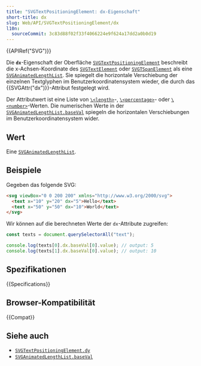 ```yaml
---
title: "SVGTextPositioningElement: dx-Eigenschaft"
short-title: dx
slug: Web/API/SVGTextPositioningElement/dx
l10n:
  sourceCommit: 3c83d88f02f33f4066224e9f624a17dd2a0b0d19
---
```


{{APIRef("SVG")}}

Die **`dx`**-Eigenschaft der Oberfläche [`SVGTextPositioningElement`](/de/docs/Web/API/SVGTextPositioningElement) beschreibt die x-Achsen-Koordinate des [`SVGTextElement`](/de/docs/Web/API/SVGTextElement) oder [`SVGTSpanElement`](/de/docs/Web/API/SVGTSpanElement) als eine [`SVGAnimatedLengthList`](/de/docs/Web/API/SVGAnimatedLengthList). Sie spiegelt die horizontale Verschiebung der einzelnen Textglyphen im Benutzerkoordinatensystem wieder, die durch das {{SVGAttr("dx")}}-Attribut festgelegt wird.

Der Attributwert ist eine Liste von [`\<length>`](/de/docs/Web/SVG/Guides/Content_type#length)-, [`\<percentage>`](/de/docs/Web/SVG/Guides/Content_type#percentage)- oder [`\<number>`](/de/docs/Web/SVG/Guides/Content_type#number)-Werten. Die numerischen Werte in der [`SVGAnimatedLengthList.baseVal`](/de/docs/Web/API/SVGAnimatedLengthList/baseVal) spiegeln die horizontalen Verschiebungen im Benutzerkoordinatensystem wider.

## Wert

Eine [`SVGAnimatedLengthList`](/de/docs/Web/API/SVGAnimatedLengthList).

## Beispiele

Gegeben das folgende SVG:

```html
<svg viewBox="0 0 200 200" xmlns="http://www.w3.org/2000/svg">
  <text x="10" y="20" dx="5">Hello</text>
  <text x="50" y="50" dx="10">World</text>
</svg>
```

Wir können auf die berechneten Werte der `dx`-Attribute zugreifen:

```js
const texts = document.querySelectorAll("text");

console.log(texts[0].dx.baseVal[0].value); // output: 5
console.log(texts[1].dx.baseVal[0].value); // output: 10
```

## Spezifikationen

{{Specifications}}

## Browser-Kompatibilität

{{Compat}}

## Siehe auch

- [`SVGTextPositioningElement.dy`](/de/docs/Web/API/SVGTextPositioningElement/dy)
- [`SVGAnimatedLengthList.baseVal`](/de/docs/Web/API/SVGAnimatedLengthList/baseVal)
